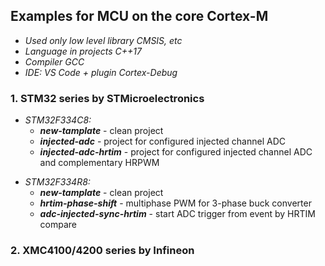 ## Examples for MCU on the core Cortex-M

* _Used only low level library CMSIS, etc_
* _Language in projects C++17_
* _Compiler GCC_
* _IDE: VS Code + plugin Cortex-Debug_


### 1. STM32 series by STMicroelectronics
>
* *STM32F334C8:*
    * ___new-tamplate___ - clean project
    * ___injected-adc___ - project for configured injected channel ADC
    * ___injected-adc-hrtim___ - project for configured injected channel ADC and complementary HRPWM
>
* *STM32F334R8:*
    * ___new-tamplate___ - clean project
    * ___hrtim-phase-shift___ - multiphase PWM for 3-phase buck converter
    * ___adc-injected-sync-hrtim___ - start ADC trigger from event by HRTIM compare
>

### 2. XMC4100/4200 series by Infineon